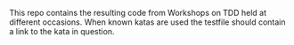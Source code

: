 This repo contains the resulting code from Workshops on TDD held at different occasions.
When known katas are used the testfile should contain a link to the kata in question.

